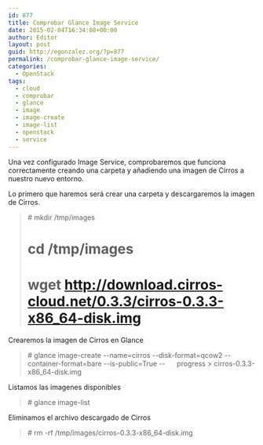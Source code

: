 ```yaml
---
id: 877
title: Comprobar Glance Image Service
date: 2015-02-04T16:34:08+00:00
author: Editor
layout: post
guid: http://egonzalez.org/?p=877
permalink: /comprobar-glance-image-service/
categories:
  - OpenStack
tags:
  - cloud
  - comprobar
  - glance
  - image
  - image-create
  - image-list
  - openstack
  - service
---
```

Una vez configurado Image Service, comprobaremos que funciona correctamente creando una carpeta y añadiendo una imagen de Cirros a nuestro nuevo entorno.

Lo primero que haremos será crear una carpeta y descargaremos la imagen de Cirros.
<blockquote># mkdir /tmp/images

# cd /tmp/images

# wget http://download.cirros-cloud.net/0.3.3/cirros-0.3.3-x86_64-disk.img</blockquote>
Crearemos la imagen de Cirros en Glance
<blockquote># glance image-create --name=cirros --disk-format=qcow2 --container-format=bare --is-public=True --      progress &gt; cirros-0.3.3-x86_64-disk.img</blockquote>
Listamos las imagenes disponibles
<blockquote># glance image-list</blockquote>
Eliminamos el archivo descargado de Cirros
<blockquote># rm -rf /tmp/images/cirros-0.3.3-x86_64-disk.img</blockquote>
&nbsp;